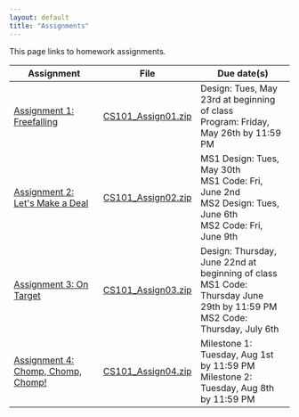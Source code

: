 ```yaml
---
layout: default
title: "Assignments"
---
```


This page links to homework assignments.

Assignment | File | Due date(s)
---------- | ---- | -----------
[Assignment 1: Freefalling](assign01.html) | [CS101\_Assign01.zip](src/CS101_Assign01.zip) | Design: Tues, May 23rd at beginning of class<br>Program: Friday, May 26th by 11:59 PM
[Assignment 2: Let's Make a Deal](assign02.html) | [CS101\_Assign02.zip](src/CS101_Assign02.zip) | MS1 Design: Tues, May 30th<br>MS1 Code: Fri, June 2nd<br>MS2 Design: Tues, June 6th<br>MS2 Code: Fri, June 9th
[Assignment 3: On Target](assign03.html) | [CS101\_Assign03.zip](src/CS101_Assign03.zip) | Design: Thursday, June 22nd at beginning of class<br>MS1 Code: Thursday June 29th by 11:59 PM<br />MS2 Code: Thursday, July 6th
[Assignment 4: Chomp, Chomp, Chomp!](assign04.html) | [CS101\_Assign04.zip](src/CS101_Assign04.zip) | Milestone 1: Tuesday, Aug 1st by 11:59 PM<br> Milestone 2: Tuesday, Aug 8th by 11:59 PM

<!--
[Assignment 2: Let's Make a Deal](assign02.html) | [CS101\_Assign02.zip](CS101_Assign02.zip) | MS1 Design: Tues, Feb 7th<br>MS1 Code: Fri, Feb 10th<br>MS2 Design: Thurs, Feb 16th<br>MS2 Code: Fri, Feb 24th
[Assignment 3: On Target](assign03.html) | [CS101\_Assign03.zip](CS101_Assign03.zip) | Design: Tues, Mar 28th at beginning of class<br>Code: Thurs, Apr 6th by 11:59 PM
[Assignment 4: Snake](assign04.html) | [CS101\_Assign04.zip](CS101_Assign04.zip) | Design: Thurs, Apr 27th at beginning of class<br>Code: Friday, May 5th by 11:59 PM
-->
<!-- vim:set wrap: ­-->
<!-- vim:set linebreak: -->
<!-- vim:set nolist: -->
